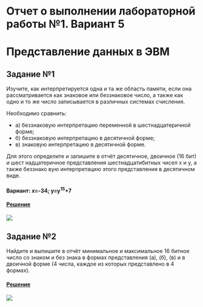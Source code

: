 # Отчет о выполнении лабораторной работы №1. Вариант 5
# Представление данных в ЭВМ

## Задание №1
Изучите, как интерпретируется одна и та же область памяти, если
она рассматривается как знаковое или беззнаковое число, а также как одно и то
же число записывается в различных системах счисления.

  Необходимо сравнить:
  
- а) беззнаковую интерпретацию переменной в шестнадцатеричной форме;
- б) беззнаковую интерпретацию в десятичной форме;
- в) знаковую интерпретацию в десятичной форме.

Для этого определите и запишите в отчёт десятичное, двоичное (16 бит) и шест
надцатеричное представления шестнадцатибитных чисел x и y, а также беззнако
вую интерпретацию этого представления в десятичном виде.

#### Вариант: x=-34; y=y<sup>15</sup>+7

#### [Решение](https://github.com/sekibura/Arh_VS_Labs/blob/master/Lab_1/code/first.cpp)
![](//github.com/sekibura/Arh_VS_Labs/blob/master/Lab_1/pics/1.png)

## Задание №2
Найдите и выпишите в отчёт минимальное и максимальное 16
битное число со знаком и без знака в формах представления (а), (б), (в) и в двоичной
форме (4 числа, каждое из которых представлено в 4 формах).

#### [Решение](https://github.com/sekibura/Arh_VS_Labs/blob/master/Lab_1/code/second.cpp)
![](//github.com/sekibura/Arh_VS_Labs/blob/master/Lab_1/pics/2.png)

